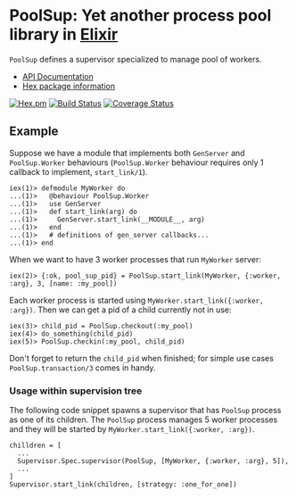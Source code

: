 # PoolSup: Yet another process pool library in [Elixir](http://elixir-lang.org/)

`PoolSup` defines a supervisor specialized to manage pool of workers.
- [API Documentation](http://hexdocs.pm/pool_sup/)
- [Hex package information](https://hex.pm/packages/pool_sup)

[![Hex.pm](http://img.shields.io/hexpm/v/pool_sup.svg)](https://hex.pm/packages/pool_sup)
[![Build Status](https://travis-ci.org/skirino/pool_sup.svg)](https://travis-ci.org/skirino/pool_sup)
[![Coverage Status](https://coveralls.io/repos/github/skirino/pool_sup/badge.svg?branch=master)](https://coveralls.io/github/skirino/pool_sup?branch=master)

## Example

Suppose we have a module that implements both `GenServer` and `PoolSup.Worker` behaviours
(`PoolSup.Worker` behaviour requires only 1 callback to implement, `start_link/1`).

    iex(1)> defmodule MyWorker do
    ...(1)>   @behaviour PoolSup.Worker
    ...(1)>   use GenServer
    ...(1)>   def start_link(arg) do
    ...(1)>     GenServer.start_link(__MODULE__, arg)
    ...(1)>   end
    ...(1)>   # definitions of gen_server callbacks...
    ...(1)> end

When we want to have 3 worker processes that run `MyWorker` server:

    iex(2)> {:ok, pool_sup_pid} = PoolSup.start_link(MyWorker, {:worker, :arg}, 3, [name: :my_pool])

Each worker process is started using `MyWorker.start_link({:worker, :arg})`.
Then we can get a pid of a child currently not in use:

    iex(3)> child_pid = PoolSup.checkout(:my_pool)
    iex(4)> do_something(child_pid)
    iex(5)> PoolSup.checkin(:my_pool, child_pid)

Don't forget to return the `child_pid` when finished; for simple use cases `PoolSup.transaction/3` comes in handy.

### Usage within supervision tree

The following code snippet spawns a supervisor that has `PoolSup` process as one of its children.
The `PoolSup` process manages 5 worker processes and they will be started by `MyWorker.start_link({:worker, :arg})`.

    chilldren = [
      ...
      Supervisor.Spec.supervisor(PoolSup, [MyWorker, {:worker, :arg}, 5]),
      ...
    ]
    Supervisor.start_link(children, [strategy: :one_for_one])
